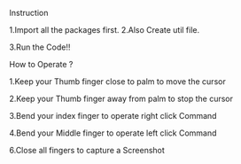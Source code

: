 Instruction

1.Import all the packages first.
2.Also Create util file.

3.Run the Code!!

How to Operate ?

1.Keep your Thumb finger close to palm to move the cursor 

2.Keep your Thumb finger away from palm to stop the cursor 

3.Bend your index finger to operate right click Command 

4.Bend your Middle finger to operate left click Command 

6.Close all fingers to capture a Screenshot 
